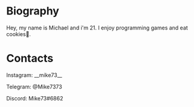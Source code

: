 # Biography
Hey, my name is Michael and i'm 21. I enjoy programming games and eat cookies🍪.

# Contacts
Instagram: \_\_mike73\_\_

Telegram: @Mike7373

Discord: Mike73#6862
